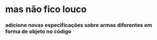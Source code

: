 # mas não fico louco
### adicione novas especificações sobre armas diferentes em forma de objeto no código
